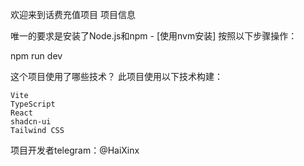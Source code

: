 欢迎来到话费充值项目
项目信息

唯一的要求是安装了Node.js和npm - [使用nvm安装]
按照以下步骤操作：

npm run dev

这个项目使用了哪些技术？
此项目使用以下技术构建：

    Vite
    TypeScript
    React
    shadcn-ui
    Tailwind CSS
项目开发者telegram：@HaiXinx